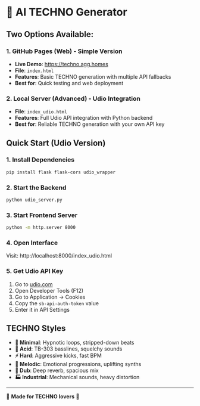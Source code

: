 # 🤖 AI TECHNO Generator

## Two Options Available:

### 1. GitHub Pages (Web) - Simple Version
- **Live Demo**: https://techno.agg.homes
- **File**: `index.html` 
- **Features**: Basic TECHNO generation with multiple API fallbacks
- **Best for**: Quick testing and web deployment

### 2. Local Server (Advanced) - Udio Integration
- **File**: `index_udio.html`
- **Features**: Full Udio API integration with Python backend
- **Best for**: Reliable TECHNO generation with your own API key

## Quick Start (Udio Version)

### 1. Install Dependencies
```bash
pip install flask flask-cors udio_wrapper
```

### 2. Start the Backend
```bash
python udio_server.py
```

### 3. Start Frontend Server
```bash
python -m http.server 8000
```

### 4. Open Interface
Visit: http://localhost:8000/index_udio.html

### 5. Get Udio API Key
1. Go to [udio.com](https://udio.com)
2. Open Developer Tools (F12)
3. Go to Application → Cookies  
4. Copy the `sb-api-auth-token` value
5. Enter it in API Settings

## TECHNO Styles

- **🔄 Minimal**: Hypnotic loops, stripped-down beats
- **🧪 Acid**: TB-303 basslines, squelchy sounds  
- **⚡ Hard**: Aggressive kicks, fast BPM
- **🎹 Melodic**: Emotional progressions, uplifting synths
- **🌊 Dub**: Deep reverb, spacious mix
- **🏭 Industrial**: Mechanical sounds, heavy distortion

---

🎵 **Made for TECHNO lovers** 🎵
